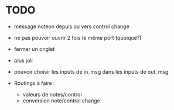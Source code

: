 # TODO

- message noteon depuis ou vers control change

- ne pas pouvoir ouvrir 2 fois le même port (quoique?)
- fermer un onglet

- plus joli

- pouvoir choisir les inputs de in_msg dans les inputs de out_msg

- Routings à faire :
    - valeurs de notes/control
    - conversion note/control change
